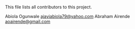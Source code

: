 This file lists all contributors to this project.

Abiola Ogunwale ajayiabiola79@yahoo.com
Abraham Airende aoairende@gmail.com
